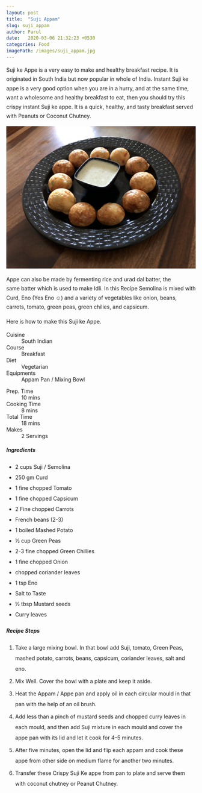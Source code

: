 ```yaml
---
layout: post
title:  "Suji Appam"
slug: suji_appam
author: Parul
date:   2020-03-06 21:32:23 +0530
categories: Food
imagePath: /images/suji_appam.jpg
---
```

<p class="text-justify" style="line-height: 175%;">
Suji ke Appe is a very easy to make and healthy breakfast recipe. It is originated in South India but now popular in whole of India. Instant Suji ke appe is a very good option when you are in a hurry, and at the same time, want a wholesome and healthy breakfast to eat, then you should try this crispy instant Suji ke appe. It is a quick, healthy, and tasty breakfast served with Peanuts or Coconut Chutney.
</p>

<div class="row">
    <div class="col-md-12"><img src="../images/suji_appam.jpg" alt="" class="rounded img-fluid mb-2"></div>
</div>

<p class="text-justify" style="line-height: 175%;">
Appe can also be made by fermenting rice and urad dal batter, the same batter which is used to make Idli. In this Recipe Semolina is mixed with Curd, Eno (Yes Eno ☺) and a variety of vegetables like onion, beans, carrots, tomato, green peas, green chilies, and capsicum.
</p>

<p class="text-justify" style="line-height: 175%;">
Here is how to make this Suji ke Appe.
</p>

<div class="row">
    <div class="col-md-6">
        <dl class="row">
            <dt class="col-sm-4">Cuisine</dt><dd class="col-sm-7">South Indian</dd>
            <dt class="col-sm-4">Course</dt><dd class="col-sm-7">Breakfast</dd>
            <dt class="col-sm-4">Diet</dt><dd class="col-sm-7">Vegetarian</dd>
            <dt class="col-sm-4">Equipments</dt><dd class="col-sm-7">Appam Pan / Mixing Bowl</dd>
        </dl>
    </div>
    <div class="col-md-6">
        <dl class="row">
            <dt class="col-sm-5">Prep. Time</dt><dd class="col-sm-7">10 mins</dd>
            <dt class="col-sm-5">Cooking Time</dt><dd class="col-sm-7">8 mins</dd>
            <dt class="col-sm-5">Total Time</dt><dd class="col-sm-7">18 mins</dd>
            <dt class="col-sm-5">Makes</dt><dd class="col-sm-7">2 Servings</dd>
        </dl>
    </div>
</div>

<div class="recipe-section-divider"></div>
<div class="row" id="ingredients">
    <div class="col-md-12"><h5 class="font-weight-bold">Ingredients</h5></div>
</div>
<div class="row">
    <div class="col-md-12">
        <ul style="line-height: 200%">
            <li>2 cups Suji / Semolina</li>
            <li>250 gm Curd</li>
            <li>1 fine chopped Tomato</li>
            <li>1 fine chopped Capsicum</li>
            <li>2 Fine chopped Carrots</li>
            <li>French beans (2-3)</li>
            <li>1 boiled Mashed Potato</li>
            <li>½ cup Green Peas</li>
            <li>2-3 fine chopped Green Chillies</li>
            <li>1 fine chopped Onion</li>
            <li>chopped coriander leaves</li>
            <li>1 tsp Eno</li>
            <li>Salt to Taste</li>
            <li>½ tbsp Mustard seeds</li>
            <li>Curry leaves</li>
        </ul>
    </div>
</div>

<div class="recipe-section-divider"></div>
<div class="row" id="recipe">
    <div class="col-md-12"><h5 class="font-weight-bold">Recipe Steps</h5></div>
</div>
<div class="row">
    <div class="col-md-12">
        <ol class="text-justify" style="line-height: 200%">
            <li style="margin-bottom:5px;">Take a large mixing bowl. In that bowl add Suji, tomato, Green Peas, mashed potato, carrots, beans, capsicum, coriander leaves, salt and eno.</li>
            <li style="margin-bottom:5px;">Mix Well. Cover the bowl with a plate and keep it aside.</li>
            <li style="margin-bottom:5px;">Heat the Appam / Appe pan and apply oil in each circular mould in that pan with the help of an oil brush.</li>
            <li style="margin-bottom:5px;">Add less than a pinch of mustard seeds and chopped curry leaves in each mould, and then add Suji mixture in each mould and cover the appe pan with its lid and let it cook for 4–5 minutes.</li>
            <li style="margin-bottom:5px;">After five minutes, open the lid and flip each appam and cook these appe from other side on medium flame for another two minutes.</li>
            <li style="margin-bottom:5px;">Transfer these Crispy Suji Ke appe from pan to plate and serve them with coconut chutney or Peanut Chutney.</li>
        </ol>
    </div>
</div>
<br>

